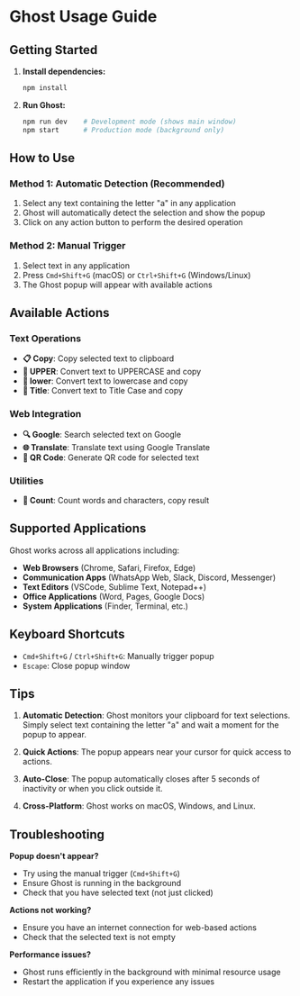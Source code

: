 # Ghost Usage Guide

## Getting Started

1. **Install dependencies:**
   ```bash
   npm install
   ```

2. **Run Ghost:**
   ```bash
   npm run dev    # Development mode (shows main window)
   npm start      # Production mode (background only)
   ```

## How to Use

### Method 1: Automatic Detection (Recommended)
1. Select any text containing the letter "a" in any application
2. Ghost will automatically detect the selection and show the popup
3. Click on any action button to perform the desired operation

### Method 2: Manual Trigger
1. Select text in any application
2. Press `Cmd+Shift+G` (macOS) or `Ctrl+Shift+G` (Windows/Linux)
3. The Ghost popup will appear with available actions

## Available Actions

### Text Operations
- **📋 Copy**: Copy selected text to clipboard
- **📝 UPPER**: Convert text to UPPERCASE and copy
- **📝 lower**: Convert text to lowercase and copy
- **📝 Title**: Convert text to Title Case and copy

### Web Integration
- **🔍 Google**: Search selected text on Google
- **🌐 Translate**: Translate text using Google Translate
- **📱 QR Code**: Generate QR code for selected text

### Utilities
- **🔢 Count**: Count words and characters, copy result

## Supported Applications

Ghost works across all applications including:
- **Web Browsers** (Chrome, Safari, Firefox, Edge)
- **Communication Apps** (WhatsApp Web, Slack, Discord, Messenger)
- **Text Editors** (VSCode, Sublime Text, Notepad++)
- **Office Applications** (Word, Pages, Google Docs)
- **System Applications** (Finder, Terminal, etc.)

## Keyboard Shortcuts

- `Cmd+Shift+G` / `Ctrl+Shift+G`: Manually trigger popup
- `Escape`: Close popup window

## Tips

1. **Automatic Detection**: Ghost monitors your clipboard for text selections. Simply select text containing the letter "a" and wait a moment for the popup to appear.

2. **Quick Actions**: The popup appears near your cursor for quick access to actions.

3. **Auto-Close**: The popup automatically closes after 5 seconds of inactivity or when you click outside it.

4. **Cross-Platform**: Ghost works on macOS, Windows, and Linux.

## Troubleshooting

**Popup doesn't appear?**
- Try using the manual trigger (`Cmd+Shift+G`)
- Ensure Ghost is running in the background
- Check that you have selected text (not just clicked)

**Actions not working?**
- Ensure you have an internet connection for web-based actions
- Check that the selected text is not empty

**Performance issues?**
- Ghost runs efficiently in the background with minimal resource usage
- Restart the application if you experience any issues